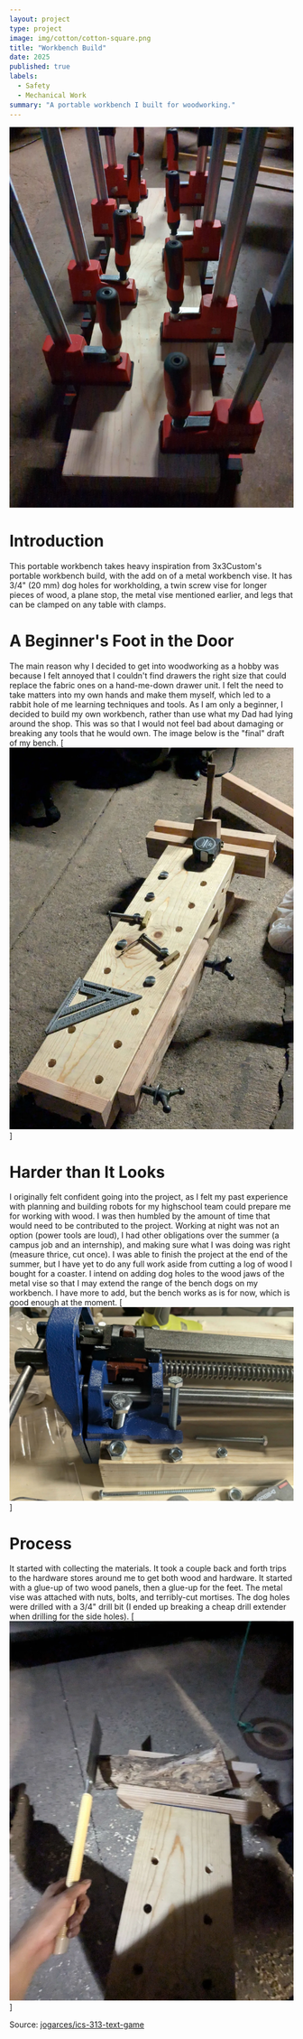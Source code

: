 ```yaml
---
layout: project
type: project
image: img/cotton/cotton-square.png
title: "Workbench Build"
date: 2025
published: true
labels:
  - Safety
  - Mechanical Work
summary: "A portable workbench I built for woodworking."
---
```


<img class="img-fluid" src="../img/workbench/glueUp.png">

# Introduction
This portable workbench takes heavy inspiration from 3x3Custom's portable workbench build, with the add on of a metal workbench vise. It has 3/4" (20 mm) dog holes for workholding, a twin screw vise for longer pieces of wood, a plane stop, the metal vise mentioned earlier, and legs that can be clamped on any table with clamps. 

# A Beginner's Foot in the Door
The main reason why I decided to get into woodworking as a hobby was because I felt annoyed that I couldn't find drawers the right size that could replace the fabric ones on a hand-me-down drawer unit. I felt the need to take matters into my own hands and make them myself, which led to a rabbit hole of me learning techniques and tools. As I am only a beginner, I decided to build my own workbench, rather than use what my Dad had lying around the shop. This was so that I would not feel bad about damaging or breaking any tools that he would own. The image below is the "final" draft of my bench. 
[!["Final" Draft](/img/workbench/finalDraft.png)]

# Harder than It Looks
I originally felt confident going into the project, as I felt my past experience with planning and building robots for my highschool team could prepare me for working with wood. I was then humbled by the amount of time that would need to be contributed to the project. Working at night was not an option (power tools are loud), I had other obligations over the summer (a campus job and an internship), and making sure what I was doing was right (measure thrice, cut once). I was able to finish the project at the end of the summer, but I have yet to do any full work aside from cutting a log of wood I bought for a coaster. I intend on adding dog holes to the wood jaws of the metal vise so that I may extend the range of the bench dogs on my workbench. I have more to add, but the bench works as is for now, which is good enough at the moment.
[![Vise Planning](/img/workbench/vise.png)]

# Process
It started with collecting the materials. It took a couple back and forth trips to the hardware stores around me to get both wood and hardware. It started with a glue-up of two wood panels, then a glue-up for the feet. The metal vise was attached with nuts, bolts, and terribly-cut mortises. The dog holes were drilled with a 3/4" drill bit (I ended up breaking a cheap drill extender when drilling for the side holes).
[![Cutting a log](/img/workbench/inAction.png)]

Source: <a href="https://github.com/jogarces/ics-313-text-game"><i class="large github icon "></i>jogarces/ics-313-text-game</a>